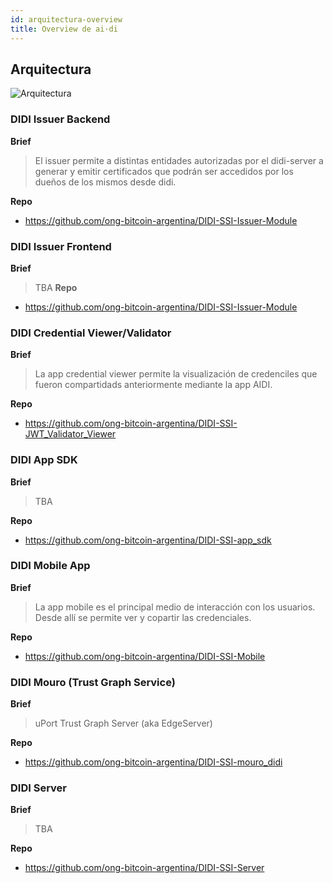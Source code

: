 ```yaml
---
id: arquitectura-overview
title: Overview de ai·di
---
```


## Arquitectura

![Arquitectura](./images/arquitectura.png)

### DIDI Issuer Backend
**Brief**
> El issuer permite a distintas entidades autorizadas por el didi-server a generar y emitir
certificados que podrán ser accedidos por los dueños de los mismos desde didi.

**Repo**
- https://github.com/ong-bitcoin-argentina/DIDI-SSI-Issuer-Module

### DIDI Issuer Frontend
**Brief**
> TBA 
**Repo**
- https://github.com/ong-bitcoin-argentina/DIDI-SSI-Issuer-Module

### DIDI Credential Viewer/Validator
**Brief**
> La app credential viewer permite la visualización de credenciles que fueron compartidads anteriormente mediante la app AIDI. 

**Repo**
- https://github.com/ong-bitcoin-argentina/DIDI-SSI-JWT_Validator_Viewer

### DIDI App SDK
**Brief**
> TBA 

**Repo**
- https://github.com/ong-bitcoin-argentina/DIDI-SSI-app_sdk

### DIDI Mobile App
**Brief**
> La app mobile es el principal medio de interacción con los usuarios. Desde allí se permite ver y copartir las credenciales. 

**Repo**
- https://github.com/ong-bitcoin-argentina/DIDI-SSI-Mobile

### DIDI Mouro (Trust Graph Service)
**Brief**
> uPort Trust Graph Server (aka EdgeServer)

**Repo**
- https://github.com/ong-bitcoin-argentina/DIDI-SSI-mouro_didi

### DIDI Server
**Brief**
> TBA

**Repo**
- https://github.com/ong-bitcoin-argentina/DIDI-SSI-Server

